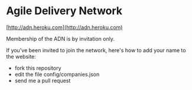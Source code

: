 # Agile Delivery Network

[http://adn.heroku.com](http://adn.heroku.com)

Membership of the ADN is by invitation only.

If you've been invited to join the network, here's how to add your name to the website:

  * fork this repository
  * edit the file config/companies.json 
  * send me a pull request
